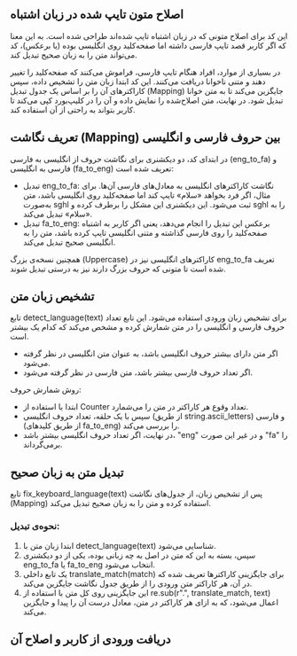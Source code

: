 ##  اصلاح متون تایپ شده در زبان اشتباه
این کد برای اصلاح متونی که در زبان اشتباه تایپ شده‌اند طراحی شده است. به این معنا که اگر کاربر قصد تایپ فارسی داشته اما صفحه‌کلید روی انگلیسی بوده (یا برعکس)، کد می‌تواند متن را به زبان صحیح تبدیل کند.

در بسیاری از موارد، افراد هنگام تایپ فارسی، فراموش می‌کنند که صفحه‌کلید را تغییر دهند و متنی ناخوانا دریافت می‌کنند. این کد ابتدا زبان متن را تشخیص داده، سپس کاراکترهای آن را بر اساس یک جدول تبدیل (Mapping) جایگزین می‌کند تا به متن خوانا تبدیل شود. در نهایت، متن اصلاح‌شده را نمایش داده و آن را در کلیپ‌بورد کپی می‌کند تا کاربر بتواند به راحتی از آن استفاده کند.
## تعریف نگاشت (Mapping) بین حروف فارسی و انگلیسی
در ابتدای کد، دو دیکشنری برای نگاشت حروف از انگلیسی به فارسی (eng_to_fa) و فارسی به انگلیسی (fa_to_eng) تعریف شده است:
- تبدیل eng_to_fa: نگاشت کاراکترهای انگلیسی به معادل‌های فارسی آن‌ها. برای مثال، اگر فرد بخواهد «سلام» تایپ کند اما صفحه‌کلید روی انگلیسی باشد، متن به‌صورت sghl ثبت می‌شود. این دیکشنری این مشکل را برطرف کرده و sghl را به «سلام» تبدیل می‌کند.
- تبدیل fa_to_eng: برعکس این تبدیل را انجام می‌دهد، یعنی اگر کاربر به اشتباه صفحه‌کلید را روی فارسی گذاشته و متنی انگلیسی تایپ کرده باشد، متن را به انگلیسی صحیح تبدیل می‌کند.
  
همچنین نسخه‌ی بزرگ (Uppercase) کاراکترهای انگلیسی نیز در eng_to_fa تعریف شده است تا متونی که حروف بزرگ دارند نیز به درستی تبدیل شوند.

## تشخیص زبان متن
تابع detect_language(text) برای تشخیص زبان ورودی استفاده می‌شود. این تابع تعداد حروف فارسی و انگلیسی را در متن شمارش کرده و مشخص می‌کند که کدام یک بیشتر است.
- اگر متن دارای بیشتر حروف انگلیسی باشد، به عنوان متن انگلیسی در نظر گرفته می‌شود.
- اگر تعداد حروف فارسی بیشتر باشد، متن فارسی در نظر گرفته می‌شود.<br>

روش شمارش حروف:
- ابتدا با استفاده از Counter تعداد وقوع هر کاراکتر در متن را می‌شمارد.
- سپس با یک حلقه، تعداد حروف انگلیسی (از طریق string.ascii_letters) و فارسی (از طریق کلیدهای fa_to_eng) را بررسی می‌کند.
- در نهایت، اگر تعداد حروف انگلیسی بیشتر باشد، "eng" و در غیر این صورت "fa" را برمی‌گرداند.
## تبدیل متن به زبان صحیح
تابع fix_keyboard_language(text) پس از تشخیص زبان، از جدول‌های نگاشت (Mapping) استفاده کرده و متن را به زبان صحیح تبدیل می‌کند.
### نحوه‌ی تبدیل:
1. ابتدا زبان متن با detect_language(text) شناسایی می‌شود.
2. سپس، بسته به این که متن در اصل به چه زبانی بوده، یکی از دو دیکشنری eng_to_fa یا fa_to_eng انتخاب می‌شود.
3. یک تابع داخلی translate_match(match) برای جایگزینی کاراکترها تعریف شده که در آن، هر کاراکتر متن ورودی را از طریق جدول نگاشت جایگزین می‌کند.
4. این جایگزینی روی کل متن با استفاده از re.sub(r".", translate_match, text) اعمال می‌شود، که به ازای هر کاراکتر در متن، معادل درست آن را پیدا و جایگزین می‌کند.

## دریافت ورودی از کاربر و اصلاح آن
